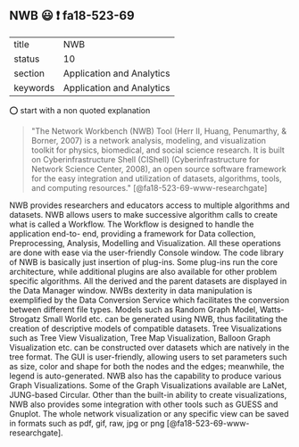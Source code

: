 ## NWB :smiley: :exclamation: fa18-523-69


|          |                           |
| -------- | ------------------------- |
| title    | NWB                       | 
| status   | 10                        |
| section  | Application and Analytics |
| keywords | Application and Analytics |

:o: start with a non quoted explanation

> "The Network Workbench (NWB) Tool (Herr II, Huang, Penumarthy, & Borner, 2007)
> is a network analysis, modeling, and visualization toolkit for physics, 
> biomedical, and social science research. It is built on Cyberinfrastructure 
> Shell (CIShell) (Cyberinfrastructure for Network Science Center, 2008), an open
> source software framework for the easy integration and utilization of datasets, 
> algorithms, tools, and computing resources." [@fa18-523-69-www-researchgate]

NWB provides researchers and educators access to multiple algorithms and
datasets. NWB allows users to make successive algorithm calls to create what is
called a Workflow. The Workflow is designed to handle the application end-to-
end, providing a framework for Data collection, Preprocessing, Analysis,
Modelling and Visualization. All these operations are done with ease via the
user-friendly Console window. The code library of NWB is basically just
insertion of plug-ins. Some plug-ins run the core architecture, while additional
plugins are also available for other problem specific algorithms. All the
derived and the parent datasets are displayed in the Data Manager window.
NWBs dexterity in data manipulation is exemplified by the Data Conversion
Service which facilitates the conversion between different file types. Models
such as Random Graph Model, Watts-Strogatz Small World etc. can be generated
using NWB, thus facilitating the creation of descriptive models of compatible
datasets. Tree Visualizations such as Tree View Visualization, Tree Map
Visualization, Balloon Graph Visualization etc. can be constructed over datasets
which are natively in the tree format. The GUI is user-friendly, allowing users
to set parameters such as size, color and shape for both the nodes and the
edges; meanwhile, the legend is auto-generated. NWB also has the capability to
produce various Graph Visualizations. Some of the Graph Visualizations available
are LaNet, JUNG-based Circular. Other than the built-in ability to create
visualizations, NWB also provides some integration with other tools such as
GUESS and Gnuplot. The whole network visualization or any specific view can be
saved in formats such as pdf, gif, raw, jpg or png [@fa18-523-69-www-researchgate].
